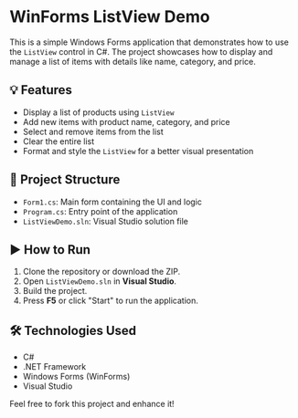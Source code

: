 # WinForms ListView Demo

This is a simple Windows Forms application that demonstrates how to use the `ListView` control in C#. The project showcases how to display and manage a list of items with details like name, category, and price.

## 💡 Features

- Display a list of products using `ListView`
- Add new items with product name, category, and price
- Select and remove items from the list
- Clear the entire list
- Format and style the `ListView` for a better visual presentation

## 📁 Project Structure

- `Form1.cs`: Main form containing the UI and logic
- `Program.cs`: Entry point of the application
- `ListViewDemo.sln`: Visual Studio solution file

## ▶️ How to Run

1. Clone the repository or download the ZIP.
2. Open `ListViewDemo.sln` in **Visual Studio**.
3. Build the project.
4. Press **F5** or click "Start" to run the application.

## 🛠️ Technologies Used

- C#
- .NET Framework
- Windows Forms (WinForms)
- Visual Studio

Feel free to fork this project and enhance it!
